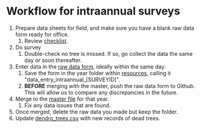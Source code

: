 # Workflow for intraannual surveys

1. Prepare data sheets for field, and make sure you have a blank raw data form ready for office.
    1. Review [checklist](https://github.com/SCBI-ForestGEO/Dendrobands/tree/master/resources/field_forms).
2. Do survey
    1. Double-check no tree is missed. If so, go collect the data the same day or soon thereafter.
3. Enter data in the [raw data form](https://github.com/SCBI-ForestGEO/Dendrobands/tree/master/resources/raw_data), ideally within the same day.
    1. Save the form in the year folder within [resources](https://github.com/SCBI-ForestGEO/Dendrobands/tree/master/resources/raw_data), calling it "data_entry_intraannual_[SURVEYID]".
    1. **BEFORE** merging with the master, push the raw data form to Github. This will allow us to compare any discrepancies in the future.
4. Merge to the [master file](https://github.com/SCBI-ForestGEO/Dendrobands/tree/master/data) for that year.
    1. Fix any data issues that are found.
5. Once merged, delete the raw data you made but keep the folder.
6. Update [dendro_trees.csv](https://github.com/SCBI-ForestGEO/Dendrobands/blob/master/data/dendro_trees.csv) with new records of dead trees.
